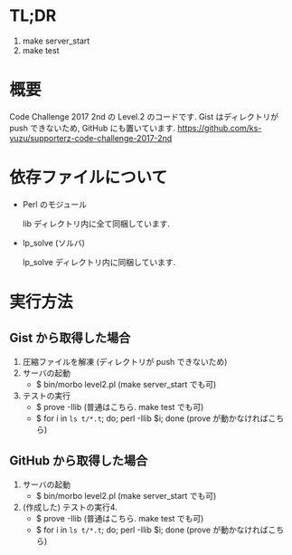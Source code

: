 # TL;DR

  1. make server_start
  2. make test


# 概要

 Code Challenge 2017 2nd の Level.2 のコードです.
 Gist はディレクトリが push できないため, GitHub にも置いています.
   https://github.com/ks-yuzu/supporterz-code-challenge-2017-2nd


# 依存ファイルについて
- Perl のモジュール
  
    lib ディレクトリ内に全て同梱しています.
  
- lp_solve (ソルバ)

    lp_solve ディレクトリ内に同梱しています.


# 実行方法
## Gist から取得した場合

1. 圧縮ファイルを解凍 (ディレクトリが push できないため)
2. サーバの起動
   - $ bin/morbo level2.pl  (make server_start でも可)
3. テストの実行
   - $ prove -Ilib                                  (普通はこちら. make test でも可)
   - $ for i in `ls t/*.t`; do; perl -Ilib $i; done (prove が動かなければこちら)

## GitHub から取得した場合

1. サーバの起動
   - $ bin/morbo level2.pl  (make server_start でも可)
2. (作成した) テストの実行4. 
   - $ prove -Ilib                                  (普通はこちら. make test でも可)
   - $ for i in `ls t/*.t`; do; perl -Ilib $i; done (prove が動かなければこちら)
